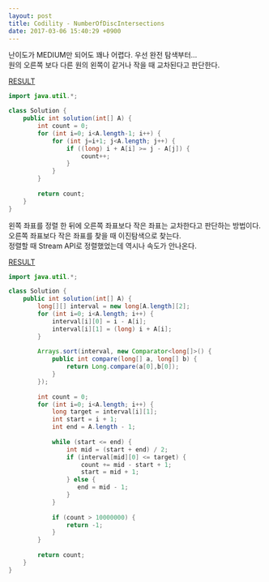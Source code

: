 ```yaml
---
layout: post
title: Codility - NumberOfDiscIntersections
date: 2017-03-06 15:40:29 +0900
---
```


난이도가 MEDIUM만 되어도 꽤나 어렵다. 우선 완전 탐색부터...  
원의 오른쪽 보다 다른 원의 왼쪽이 같거나 작을 때 교차된다고 판단한다.  

[RESULT](https://app.codility.com/demo/results/trainingHWF3C6-FXM)

```java
import java.util.*;

class Solution {
    public int solution(int[] A) {
        int count = 0;
        for (int i=0; i<A.length-1; i++) {
            for (int j=i+1; j<A.length; j++) {
                if ((long) i + A[i] >= j - A[j]) {
                    count++;    
                }           
            }
        }
        
        return count;
    }
}
```

왼쪽 좌표를 정렬 한 뒤에 오른쪽 좌표보다 작은 좌표는 교차한다고 판단하는 방법이다.  
오른쪽 좌표보다 작은 좌표를 찾을 때 이진탐색으로 찾는다.  
정렬할 때 Stream API로 정렬했었는데 역시나 속도가 안나온다.  

[RESULT](https://app.codility.com/demo/results/trainingDKEAPS-VDF)

```java
import java.util.*;

class Solution {
    public int solution(int[] A) {
        long[][] interval = new long[A.length][2];
        for (int i=0; i<A.length; i++) {
            interval[i][0] = i - A[i]; 
            interval[i][1] = (long) i + A[i];
        }
        
        Arrays.sort(interval, new Comparator<long[]>() {
            public int compare(long[] a, long[] b) {
                return Long.compare(a[0],b[0]);
            }
        });
        
        int count = 0;
        for (int i=0; i<A.length; i++) {
            long target = interval[i][1];
            int start = i + 1;
            int end = A.length - 1;
            
            while (start <= end) {
                int mid = (start + end) / 2;
                if (interval[mid][0] <= target) {
                    count += mid - start + 1;
                    start = mid + 1;
                } else {
                   end = mid - 1;
                }
            }
            
            if (count > 10000000) {
                return -1;
            }
        }
        
        return count;
    }
}
```
